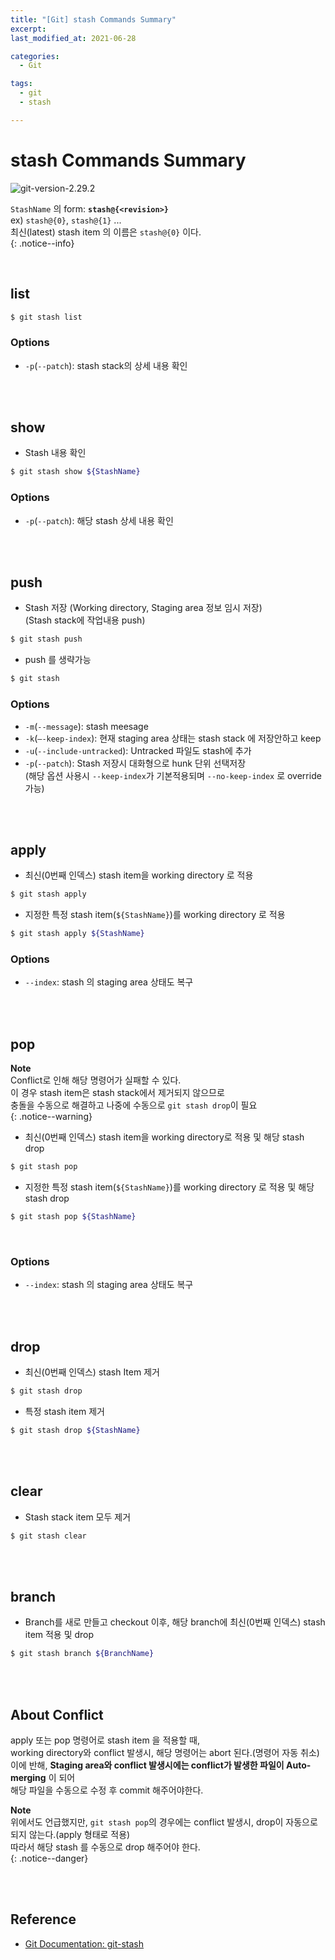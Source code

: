 ```yaml
---
title: "[Git] stash Commands Summary"
excerpt: 
last_modified_at: 2021-06-28

categories:
  - Git

tags:
  - git
  - stash

---
```


# stash Commands Summary

![git-version-2.29.2](https://img.shields.io/badge/Git-v2.29.2-yellow.svg)

`StashName` 의 form: **`stash@{<revision>}`**  
ex) `stash@{0}`, `stash@{1}` ...  
최신(latest) stash item 의 이름은 `stash@{0}` 이다.  
{: .notice--info}

<br>

## list

```bash
$ git stash list
```

### Options

- `-p`(`--patch`): stash stack의 상세 내용 확인

<br><br>

## show

- Stash 내용 확인

```bash
$ git stash show ${StashName}
```

### Options

- `-p`(`--patch`): 해당 stash 상세 내용 확인

<br><br>

## push

- Stash 저장 (Working directory, Staging area 정보 임시 저장)  
(Stash stack에 작업내용 push)

```bash
$ git stash push
```

- push 를 생략가능

```bash
$ git stash
```

### Options

- `-m`(`--message`): stash meesage
- `-k`(`—-keep-index`): 현재 staging area 상태는 stash stack 에 저장안하고 keep
- `-u`(`--include-untracked`): Untracked 파일도 stash에 추가
- `-p`(`--patch`): Stash 저장시 대화형으로 hunk 단위 선택저장  
(해당 옵션 사용시 `--keep-index`가 기본적용되며 `--no-keep-index` 로 override 가능)

<br><br>

## apply

- 최신(0번째 인덱스) stash item을 working directory 로 적용

```bash
$ git stash apply
```

- 지정한 특정 stash item(`${StashName}`)를 working directory 로 적용

```bash
$ git stash apply ${StashName}
```

### Options

- `--index`: stash 의 staging area 상태도 복구

<br><br>

## pop

**Note**  
Conflict로 인해 해당 명령어가 실패할 수 있다.  
이 경우 stash item은 stash stack에서 제거되지 않으므로    
충돌을 수동으로 해결하고 나중에 수동으로 `git stash drop`이 필요  
{: .notice--warning}

- 최신(0번째 인덱스) stash item을 working directory로 적용 및 해당 stash drop

```bash
$ git stash pop
```

- 지정한 특정 stash item(`${StashName}`)를 working directory 로 적용 및 해당 stash drop

```bash
$ git stash pop ${StashName}
```

<br>

### Options

- `--index`: stash 의 staging area 상태도 복구

<br><br>

## drop

- 최신(0번째 인덱스) stash Item 제거

```bash
$ git stash drop
```

- 특정 stash item 제거

```bash
$ git stash drop ${StashName}
```

<br><br>

## clear

- Stash stack item 모두 제거

```bash
$ git stash clear
```

<br><br>

## branch

- Branch를 새로 만들고 checkout 이후, 해당 branch에 최신(0번째 인덱스) stash item 적용 및  drop

```bash
$ git stash branch ${BranchName}
```

<br><br>

## About Conflict

apply 또는 pop 명령어로 stash item 을 적용할 때,  
working directory와 conflict 발생시, 해당 명령어는 abort 된다.(명령어 자동 취소)  
이에 반해, **Staging area와 conflict 발생시에는 conflict가 발생한 파일이 Auto-merging** 이 되어  
해당 파일을 수동으로 수정 후 commit 해주어야한다.  

**Note**  
위에서도 언급했지만, `git stash pop`의 경우에는 conflict 발생시, drop이 자동으로 되지 않는다.(apply 형태로 적용)  
따라서 해당 stash 를 수동으로 drop 해주어야 한다.  
{: .notice--danger}

<br><br>

## Reference

- [Git Documentation: git-stash](https://git-scm.com/docs/git-stash)
